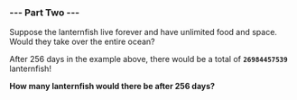 ### --- Part Two ---

Suppose the lanternfish live forever and have unlimited food and space.
Would they take over the entire ocean?

After 256 days in the example above, there would be a total of **`26984457539`**
lanternfish!

**How many lanternfish would there be after 256 days?**
